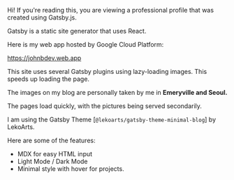 Hi! If you're reading this, you are viewing a professional profile that was created using Gatsby.js.

Gatsby is a static site generator that uses React.

Here is my web app hosted by Google Cloud Platform:

https://johnbdev.web.app

This site uses several Gatsby plugins using lazy-loading images. This speeds up loading the page.

The images on my blog are personally taken by me in <b>Emeryville and Seoul.</b> 

The pages load quickly, with the pictures being served secondarily.

I am using the Gatsby Theme [`@lekoarts/gatsby-theme-minimal-blog`] by LekoArts.

Here are some of the features:

- MDX for easy HTML input
- Light Mode / Dark Mode
- Minimal style with hover for projects.


